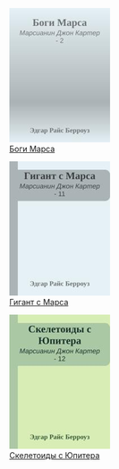 ![](Боги%20Марса.jpg)  
[Боги Марса](Боги%20Марса.txt)

![](Гигант%20с%20Марса.jpg)  
[Гигант с Марса](Гигант%20с%20Марса.txt)

![](Скелетоиды%20с%20Юпитера.jpg)  
[Скелетоиды с Юпитера](Скелетоиды%20с%20Юпитера.txt)
